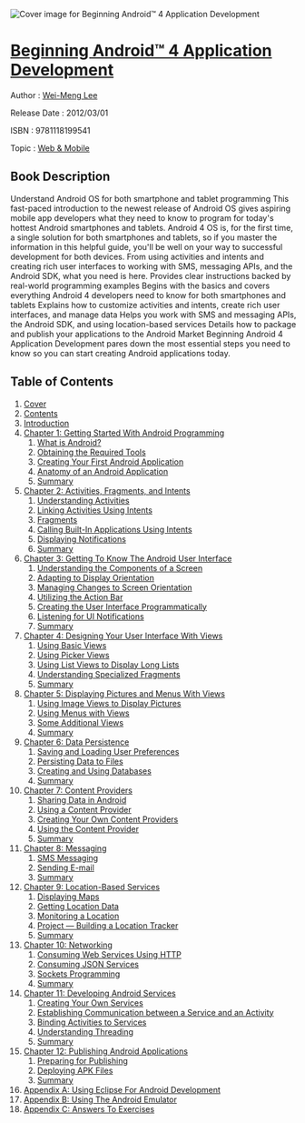 ![Cover image for Beginning Android™ 4 Application Development](https://imgdetail.ebookreading.net/cover/cover/web_mobile/EB9781118199541.jpg)

[Beginning Android™ 4 Application Development](https://ebookreading.net/view/book/Beginning+Android%E2%84%A2+4+Application+Development-EB9781118199541_1.html "Beginning Android™ 4 Application Development")
====================================================================================================================

Author : [Wei-Meng Lee](https://ebookreading.net/search/author/Wei-Meng+Lee)

Release Date : 2012/03/01

ISBN : 9781118199541

Topic : [Web & Mobile](https://ebookreading.net/search/category/web-mobile)

Book Description
-----------------

Understand Android OS for both smartphone and tablet programming
This fast-paced introduction to the newest release of Android OS gives aspiring mobile app developers what they need to know to program for today's hottest Android smartphones and tablets. Android 4 OS is, for the first time, a single solution for both smartphones and tablets, so if you master the information in this helpful guide, you'll be well on your way to successful development for both devices. From using activities and intents and creating rich user interfaces to working with SMS, messaging APIs, and the Android SDK, what you need is here.
Provides clear instructions backed by real-world programming examples
Begins with the basics and covers everything Android 4 developers need to know for both smartphones and tablets
Explains how to customize activities and intents, create rich user interfaces, and manage data
Helps you work with SMS and messaging APIs, the Android SDK, and using location-based services
Details how to package and publish your applications to the Android Market
Beginning Android 4 Application Development pares down the most essential steps you need to know so you can start creating Android applications today.
              
Table of Contents
-----------------

1. [Cover](https://ebookreading.net/view/book/Beginning+Android%E2%84%A2+4+Application+Development-EB9781118199541_1.html)
1. [Contents](https://ebookreading.net/view/book/Beginning+Android%E2%84%A2+4+Application+Development-EB9781118199541_2.html)
1. [Introduction](https://ebookreading.net/view/book/Beginning+Android%E2%84%A2+4+Application+Development-EB9781118199541_25.html)
1. [Chapter 1: Getting Started With Android Programming](https://ebookreading.net/view/book/Beginning+Android%E2%84%A2+4+Application+Development-EB9781118199541_3.html)
    1. [What is Android?](https://ebookreading.net/view/book/Beginning+Android%E2%84%A2+4+Application+Development-EB9781118199541_3.html#sec1)
    1. [Obtaining the Required Tools](https://ebookreading.net/view/book/Beginning+Android%E2%84%A2+4+Application+Development-EB9781118199541_3.html#sec2)
    1. [Creating Your First Android Application](https://ebookreading.net/view/book/Beginning+Android%E2%84%A2+4+Application+Development-EB9781118199541_3.html#sec3)
    1. [Anatomy of an Android Application](https://ebookreading.net/view/book/Beginning+Android%E2%84%A2+4+Application+Development-EB9781118199541_3.html#sec4)
    1. [Summary](https://ebookreading.net/view/book/Beginning+Android%E2%84%A2+4+Application+Development-EB9781118199541_3.html#sec5)
1. [Chapter 2: Activities, Fragments, and Intents](https://ebookreading.net/view/book/Beginning+Android%E2%84%A2+4+Application+Development-EB9781118199541_4.html)
    1. [Understanding Activities](https://ebookreading.net/view/book/Beginning+Android%E2%84%A2+4+Application+Development-EB9781118199541_4.html#sec6)
    1. [Linking Activities Using Intents](https://ebookreading.net/view/book/Beginning+Android%E2%84%A2+4+Application+Development-EB9781118199541_4.html#sec7)
    1. [Fragments](https://ebookreading.net/view/book/Beginning+Android%E2%84%A2+4+Application+Development-EB9781118199541_4.html#sec8)
    1. [Calling Built-In Applications Using Intents](https://ebookreading.net/view/book/Beginning+Android%E2%84%A2+4+Application+Development-EB9781118199541_4.html#sec9)
    1. [Displaying Notifications](https://ebookreading.net/view/book/Beginning+Android%E2%84%A2+4+Application+Development-EB9781118199541_4.html#sec10)
    1. [Summary](https://ebookreading.net/view/book/Beginning+Android%E2%84%A2+4+Application+Development-EB9781118199541_4.html#sec11)
1. [Chapter 3: Getting To Know The Android User Interface](https://ebookreading.net/view/book/Beginning+Android%E2%84%A2+4+Application+Development-EB9781118199541_5.html)
    1. [Understanding the Components of a Screen](https://ebookreading.net/view/book/Beginning+Android%E2%84%A2+4+Application+Development-EB9781118199541_5.html#sec12)
    1. [Adapting to Display Orientation](https://ebookreading.net/view/book/Beginning+Android%E2%84%A2+4+Application+Development-EB9781118199541_5.html#sec13)
    1. [Managing Changes to Screen Orientation](https://ebookreading.net/view/book/Beginning+Android%E2%84%A2+4+Application+Development-EB9781118199541_5.html#sec14)
    1. [Utilizing the Action Bar](https://ebookreading.net/view/book/Beginning+Android%E2%84%A2+4+Application+Development-EB9781118199541_5.html#sec15)
    1. [Creating the User Interface Programmatically](https://ebookreading.net/view/book/Beginning+Android%E2%84%A2+4+Application+Development-EB9781118199541_5.html#sec16)
    1. [Listening for UI Notifications](https://ebookreading.net/view/book/Beginning+Android%E2%84%A2+4+Application+Development-EB9781118199541_5.html#sec17)
    1. [Summary](https://ebookreading.net/view/book/Beginning+Android%E2%84%A2+4+Application+Development-EB9781118199541_5.html#sec18)
1. [Chapter 4: Designing Your User Interface With Views](https://ebookreading.net/view/book/Beginning+Android%E2%84%A2+4+Application+Development-EB9781118199541_6.html)
    1. [Using Basic Views](https://ebookreading.net/view/book/Beginning+Android%E2%84%A2+4+Application+Development-EB9781118199541_6.html#sec19)
    1. [Using Picker Views](https://ebookreading.net/view/book/Beginning+Android%E2%84%A2+4+Application+Development-EB9781118199541_6.html#sec20)
    1. [Using List Views to Display Long Lists](https://ebookreading.net/view/book/Beginning+Android%E2%84%A2+4+Application+Development-EB9781118199541_6.html#sec21)
    1. [Understanding Specialized Fragments](https://ebookreading.net/view/book/Beginning+Android%E2%84%A2+4+Application+Development-EB9781118199541_6.html#sec22)
    1. [Summary](https://ebookreading.net/view/book/Beginning+Android%E2%84%A2+4+Application+Development-EB9781118199541_6.html#sec23)
1. [Chapter 5: Displaying Pictures and Menus With Views](https://ebookreading.net/view/book/Beginning+Android%E2%84%A2+4+Application+Development-EB9781118199541_7.html)
    1. [Using Image Views to Display Pictures](https://ebookreading.net/view/book/Beginning+Android%E2%84%A2+4+Application+Development-EB9781118199541_7.html#sec24)
    1. [Using Menus with Views](https://ebookreading.net/view/book/Beginning+Android%E2%84%A2+4+Application+Development-EB9781118199541_7.html#sec25)
    1. [Some Additional Views](https://ebookreading.net/view/book/Beginning+Android%E2%84%A2+4+Application+Development-EB9781118199541_7.html#sec26)
    1. [Summary](https://ebookreading.net/view/book/Beginning+Android%E2%84%A2+4+Application+Development-EB9781118199541_7.html#sec27)
1. [Chapter 6: Data Persistence](https://ebookreading.net/view/book/Beginning+Android%E2%84%A2+4+Application+Development-EB9781118199541_8.html)
    1. [Saving and Loading User Preferences](https://ebookreading.net/view/book/Beginning+Android%E2%84%A2+4+Application+Development-EB9781118199541_8.html#sec28)
    1. [Persisting Data to Files](https://ebookreading.net/view/book/Beginning+Android%E2%84%A2+4+Application+Development-EB9781118199541_8.html#sec29)
    1. [Creating and Using Databases](https://ebookreading.net/view/book/Beginning+Android%E2%84%A2+4+Application+Development-EB9781118199541_8.html#sec30)
    1. [Summary](https://ebookreading.net/view/book/Beginning+Android%E2%84%A2+4+Application+Development-EB9781118199541_8.html#sec31)
1. [Chapter 7: Content Providers](https://ebookreading.net/view/book/Beginning+Android%E2%84%A2+4+Application+Development-EB9781118199541_9.html)
    1. [Sharing Data in Android](https://ebookreading.net/view/book/Beginning+Android%E2%84%A2+4+Application+Development-EB9781118199541_9.html#sec32)
    1. [Using a Content Provider](https://ebookreading.net/view/book/Beginning+Android%E2%84%A2+4+Application+Development-EB9781118199541_9.html#sec33)
    1. [Creating Your Own Content Providers](https://ebookreading.net/view/book/Beginning+Android%E2%84%A2+4+Application+Development-EB9781118199541_9.html#sec34)
    1. [Using the Content Provider](https://ebookreading.net/view/book/Beginning+Android%E2%84%A2+4+Application+Development-EB9781118199541_9.html#sec35)
    1. [Summary](https://ebookreading.net/view/book/Beginning+Android%E2%84%A2+4+Application+Development-EB9781118199541_9.html#sec36)
1. [Chapter 8: Messaging](https://ebookreading.net/view/book/Beginning+Android%E2%84%A2+4+Application+Development-EB9781118199541_10.html)
    1. [SMS Messaging](https://ebookreading.net/view/book/Beginning+Android%E2%84%A2+4+Application+Development-EB9781118199541_10.html#sec37)
    1. [Sending E-mail](https://ebookreading.net/view/book/Beginning+Android%E2%84%A2+4+Application+Development-EB9781118199541_10.html#sec38)
    1. [Summary](https://ebookreading.net/view/book/Beginning+Android%E2%84%A2+4+Application+Development-EB9781118199541_10.html#sec39)
1. [Chapter 9: Location-Based Services](https://ebookreading.net/view/book/Beginning+Android%E2%84%A2+4+Application+Development-EB9781118199541_11.html)
    1. [Displaying Maps](https://ebookreading.net/view/book/Beginning+Android%E2%84%A2+4+Application+Development-EB9781118199541_11.html#sec40)
    1. [Getting Location Data](https://ebookreading.net/view/book/Beginning+Android%E2%84%A2+4+Application+Development-EB9781118199541_11.html#sec41)
    1. [Monitoring a Location](https://ebookreading.net/view/book/Beginning+Android%E2%84%A2+4+Application+Development-EB9781118199541_11.html#sec42)
    1. [Project — Building a Location Tracker](https://ebookreading.net/view/book/Beginning+Android%E2%84%A2+4+Application+Development-EB9781118199541_11.html#sec43)
    1. [Summary](https://ebookreading.net/view/book/Beginning+Android%E2%84%A2+4+Application+Development-EB9781118199541_11.html#sec44)
1. [Chapter 10: Networking](https://ebookreading.net/view/book/Beginning+Android%E2%84%A2+4+Application+Development-EB9781118199541_12.html)
    1. [Consuming Web Services Using HTTP](https://ebookreading.net/view/book/Beginning+Android%E2%84%A2+4+Application+Development-EB9781118199541_12.html#sec45)
    1. [Consuming JSON Services](https://ebookreading.net/view/book/Beginning+Android%E2%84%A2+4+Application+Development-EB9781118199541_12.html#sec46)
    1. [Sockets Programming](https://ebookreading.net/view/book/Beginning+Android%E2%84%A2+4+Application+Development-EB9781118199541_12.html#sec47)
    1. [Summary](https://ebookreading.net/view/book/Beginning+Android%E2%84%A2+4+Application+Development-EB9781118199541_12.html#sec48)
1. [Chapter 11: Developing Android Services](https://ebookreading.net/view/book/Beginning+Android%E2%84%A2+4+Application+Development-EB9781118199541_13.html)
    1. [Creating Your Own Services](https://ebookreading.net/view/book/Beginning+Android%E2%84%A2+4+Application+Development-EB9781118199541_13.html#sec49)
    1. [Establishing Communication between a Service and an Activity](https://ebookreading.net/view/book/Beginning+Android%E2%84%A2+4+Application+Development-EB9781118199541_13.html#sec50)
    1. [Binding Activities to Services](https://ebookreading.net/view/book/Beginning+Android%E2%84%A2+4+Application+Development-EB9781118199541_13.html#sec51)
    1. [Understanding Threading](https://ebookreading.net/view/book/Beginning+Android%E2%84%A2+4+Application+Development-EB9781118199541_13.html#sec52)
    1. [Summary](https://ebookreading.net/view/book/Beginning+Android%E2%84%A2+4+Application+Development-EB9781118199541_13.html#sec53)
1. [Chapter 12: Publishing Android Applications](https://ebookreading.net/view/book/Beginning+Android%E2%84%A2+4+Application+Development-EB9781118199541_14.html)
    1. [Preparing for Publishing](https://ebookreading.net/view/book/Beginning+Android%E2%84%A2+4+Application+Development-EB9781118199541_14.html#sec54)
    1. [Deploying APK Files](https://ebookreading.net/view/book/Beginning+Android%E2%84%A2+4+Application+Development-EB9781118199541_14.html#sec55)
    1. [Summary](https://ebookreading.net/view/book/Beginning+Android%E2%84%A2+4+Application+Development-EB9781118199541_14.html#sec56)
1. [Appendix A: Using Eclipse For Android Development](https://ebookreading.net/view/book/Beginning+Android%E2%84%A2+4+Application+Development-EB9781118199541_15.html)
1. [Appendix B: Using The Android Emulator](https://ebookreading.net/view/book/Beginning+Android%E2%84%A2+4+Application+Development-EB9781118199541_16.html)
1. [Appendix C: Answers To Exercises](https://ebookreading.net/view/book/Beginning+Android%E2%84%A2+4+Application+Development-EB9781118199541_17.html)
